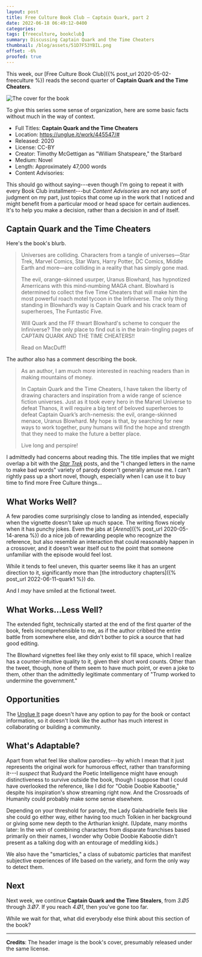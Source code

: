 ```yaml
---
layout: post
title: Free Culture Book Club — Captain Quark, part 2
date: 2022-06-18 06:49:12-0400
categories:
tags: [freeculture, bookclub]
summary: Discussing Captain Quark and the Time Cheaters
thumbnail: /blog/assets/51D7F53YBIL.png
offset: -6%
proofed: true
---
```


This week, our [Free Culture Book Club]({% post_url 2020-05-02-freeculture %}) reads the second quarter of **Captain Quark and the Time Cheaters**.

![The cover for the book](/blog/assets/51D7F53YBIL.png "Beam up as many puns as we can, I guess...")

To give this series some sense of organization, here are some basic facts without much in the way of context.

 * Full Titles:  **Captain Quark and the Time Cheaters**
 * Location:  <https://unglue.it/work/445547/#>
 * Released:  2020
 * License:  CC-BY
 * Creator:  Timothy McGettigan as "William Shatspeare," the Starbard
 * Medium:  Novel
 * Length:  Approximately 47,000 words
 * Content Advisories:  

This should go without saying---even though I'm going to repeat it with every Book Club installment---but *Content Advisories* are not any sort of judgment on my part, just topics that come up in the work that I noticed and might benefit from a particular mood or head space for certain audiences.  It's to help you make a decision, rather than a decision in and of itself.

## Captain Quark and the Time Cheaters

Here's the book's blurb.

 > Universes are colliding. Characters from a tangle of universes—Star Trek, Marvel Comics, Star Wars, Harry Potter, DC Comics, Middle Earth and more—are colliding in a reality that has simply gone mad.
 >
 > The evil, orange-skinned usurper, Uranus Blowhard, has hypnotized Amerricans with this mind-numbing MAGA chant. Blowhard is determined to collect the five Time Cheaters that will make him the most powerful roach motel tycoon in the Infiniverse. The only thing standing in Blowhard’s way is Captain Quark and his crack team of superheroes, The Funtastic Five.
 >
 > Will Quark and the FF thwart Blowhard's scheme to conquer the Infiniverse? The only place to find out is in the brain-tingling pages of CAPTAIN QUARK AND THE TIME CHEATERS!!
 >
 > Read on MacDuff!

The author also has a comment describing the book.

 > As an author, I am much more interested in reaching readers than in making mountains of money.
 >
 > In Captain Quark and the Time Cheaters, I have taken the liberty of drawing characters and inspiration from a wide range of science fiction universes. Just as it took every hero in the Marvel Universe to defeat Thanos, it will require a big tent of beloved superheroes to defeat Captain Quark’s arch-nemesis: the evil, orange-skinned menace, Uranus Blowhard. My hope is that, by searching for new ways to work together, puny humans will find the hope and strength that they need to make the future a better place.
 >
 > Live long and perspire!

I admittedly had concerns about reading this.  The title implies that we might overlap a bit with the [*Star Trek*](/blog/tag/startrek) posts, and the "I changed letters in the name to make bad words" variety of parody doesn't generally amuse me.  I can't rightly pass up a short novel, though, especially when I can use it to buy time to find more Free Culture things...

## What Works Well?

A few parodies come surprisingly close to landing as intended, especially when the vignette doesn't take up much space.  The writing flows nicely when it has punchy jokes.  Even the jabs at [*Arena*]({% post_url 2020-05-14-arena %}) do a nice job of rewarding people who recognize the reference, but also resemble an interaction that could reasonably happen in a crossover, and it doesn't wear itself out to the point that someone unfamiliar with the episode would feel lost.

While it tends to feel uneven, this quarter seems like it has an urgent direction to it, significantly more than [the introductory chapters]({% post_url 2022-06-11-quark1 %}) do.

And I *may* have smiled at the fictional tweet.

## What Works...Less Well?

The extended fight, technically started at the end of the first quarter of the book, feels incomprehensible to me, as if the author cribbed the entire battle from somewhere else, and didn't bother to pick a source that had good editing.

The Blowhard vignettes feel like they only exist to fill space, which I realize has a counter-intuitive quality to it, given their short word counts.  Other than the tweet, though, none of them seem to have much point, or even a joke to them, other than the admittedly legitimate commentary of "Trump worked to undermine the government."

## Opportunities

The [Unglue It](https://unglue.it/work/445547/#) page doesn't have any option to pay for the book or contact information, so it doesn't look like the author has much interest in collaborating or building a community.

## What's Adaptable?

Apart from what feel like shallow parodies---by which I mean that it just represents the original work for humorous effect, rather than transforming it---I *suspect* that Rudyard the Poetic Intelligence might have enough distinctiveness to survive outside the book, though I suppose that I could have overlooked the reference, like I did for "Oobie Doobie Kabootie," despite his inspiration's show streaming right now.  And the Crossroads of Humanity could probably make some sense elsewhere.

Depending on your threshold for parody, the Lady Galahadrielle feels like she could go either way, either having too much Tolkien in her background or giving some new depth to the Arthurian knight.  (Update, many months later:  In the vein of combining characters from disparate franchises based primarily on their names, I wonder why Oobie Doobie Kabootie didn't present as a talking dog with an entourage of meddling kids.)

We also have the "smarticles," a class of subatomic particles that manifest subjective experiences of life based on the variety, and form the only way to detect them.

## Next

Next week, we continue **Captain Quark and the Time Stealers**, from *3.Ø5* through *3.Ø7*.  If you reach *4.Ø1*, then you've gone too far.

While we wait for that, what did everybody else think about this section of the book?

* * *

**Credits**:  The header image is the book's cover, presumably released under the same license.
